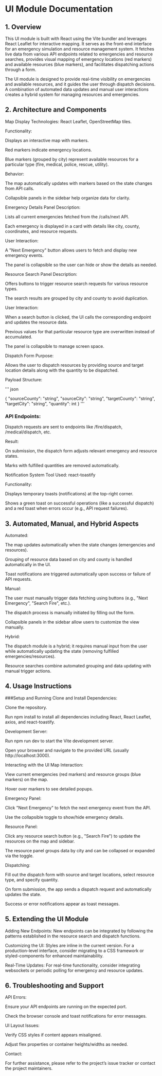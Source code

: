 # UI Module Documentation

## 1. Overview
This UI module is built with React using the Vite bundler and leverages React Leaflet for interactive mapping. It serves as the front-end interface for an emergency simulation and resource management system. It fetches live data from various API endpoints related to emergencies and resource searches, provides visual mapping of emergency locations (red markers) and available resources (blue markers), and facilitates dispatching actions through a form.

The UI module is designed to provide real-time visibility on emergencies and available resources, and it guides the user through dispatch decisions. A combination of automated data updates and manual user interactions creates a hybrid system for managing resources and emergencies.

## 2. Architecture and Components
Map Display
Technologies: React Leaflet, OpenStreetMap tiles.

Functionality:

Displays an interactive map with markers.

Red markers indicate emergency locations.

Blue markers (grouped by city) represent available resources for a particular type (fire, medical, police, rescue, utility).

Behavior:

The map automatically updates with markers based on the state changes from API calls.

Collapsible panels in the sidebar help organize data for clarity.

Emergency Details Panel
Description:

Lists all current emergencies fetched from the /calls/next API.

Each emergency is displayed in a card with details like city, county, coordinates, and resource requests.

User Interaction:

A "Next Emergency" button allows users to fetch and display new emergency events.

The panel is collapsible so the user can hide or show the details as needed.

Resource Search Panel
Description:

Offers buttons to trigger resource search requests for various resource types.

The search results are grouped by city and county to avoid duplication.

User Interaction:

When a search button is clicked, the UI calls the corresponding endpoint and updates the resource data.

Previous values for that particular resource type are overwritten instead of accumulated.

The panel is collapsible to manage screen space.

Dispatch Form
Purpose:

Allows the user to dispatch resources by providing source and target location details along with the quantity to be dispatched.

Payload Structure:

''' json

{
  "sourceCounty": "string",
  "sourceCity": "string",
  "targetCounty": "string",
  "targetCity": "string",
  "quantity": int
}
'''

### API Endpoints:

Dispatch requests are sent to endpoints like /fire/dispatch, /medical/dispatch, etc.

Result:

On submission, the dispatch form adjusts relevant emergency and resource states.

Marks with fulfilled quantities are removed automatically.

Notification System
Tool Used: react-toastify

Functionality:

Displays temporary toasts (notifications) at the top-right corner.

Shows a green toast on successful operations (like a successful dispatch) and a red toast when errors occur (e.g., API request failures).

## 3. Automated, Manual, and Hybrid Aspects
Automated:

The map updates automatically when the state changes (emergencies and resources).

Grouping of resource data based on city and county is handled automatically in the UI.

Toast notifications are triggered automatically upon success or failure of API requests.

Manual:

The user must manually trigger data fetching using buttons (e.g., "Next Emergency", "Search Fire", etc.).

The dispatch process is manually initiated by filling out the form.

Collapsible panels in the sidebar allow users to customize the view manually.

Hybrid:

The dispatch module is a hybrid; it requires manual input from the user while automatically updating the state (removing fulfilled emergencies/resources).

Resource searches combine automated grouping and data updating with manual trigger actions.

## 4. Usage Instructions
###Setup and Running
Clone and Install Dependencies:

Clone the repository.

Run npm install to install all dependencies including React, React Leaflet, axios, and react-toastify.

Development Server:

Run npm run dev to start the Vite development server.

Open your browser and navigate to the provided URL (usually http://localhost:3000).

Interacting with the UI
Map Interaction:

View current emergencies (red markers) and resource groups (blue markers) on the map.

Hover over markers to see detailed popups.

Emergency Panel:

Click "Next Emergency" to fetch the next emergency event from the API.

Use the collapsible toggle to show/hide emergency details.

Resource Panel:

Click any resource search button (e.g., "Search Fire") to update the resources on the map and sidebar.

The resource panel groups data by city and can be collapsed or expanded via the toggle.

Dispatching:

Fill out the dispatch form with source and target locations, select resource type, and specify quantity.

On form submission, the app sends a dispatch request and automatically updates the state.

Success or error notifications appear as toast messages.

## 5. Extending the UI Module
Adding New Endpoints:
New endpoints can be integrated by following the patterns established in the resource search and dispatch functions.

Customizing the UI:
Styles are inline in the current version. For a production-level interface, consider migrating to a CSS framework or styled-components for enhanced maintainability.

Real-Time Updates:
For real-time functionality, consider integrating websockets or periodic polling for emergency and resource updates.

## 6. Troubleshooting and Support
API Errors:

Ensure your API endpoints are running on the expected port.

Check the browser console and toast notifications for error messages.

UI Layout Issues:

Verify CSS styles if content appears misaligned.

Adjust flex properties or container heights/widths as needed.

Contact:

For further assistance, please refer to the project’s issue tracker or contact the project maintainers.
